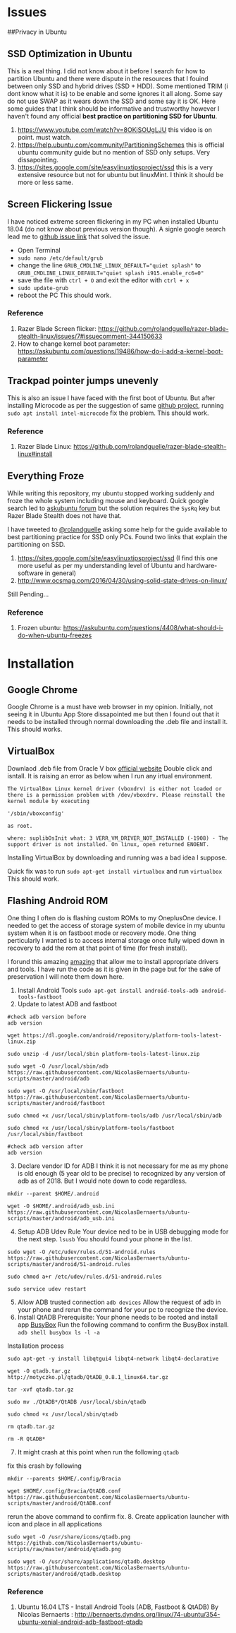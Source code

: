 # Issues

##Privacy in Ubuntu


## SSD Optimization in Ubuntu
This is a real thing. I did not know about it before I search for how to partition Ubuntu and there were dispute in the resources that I fouind between only SSD and hybrid drives (SSD + HDD). Some mentioned TRIM (i dont know what it is) to be enable and some ignores it all along. Some say do not use SWAP as it wears down the SSD and some say it is OK. Here some guides that I think should be informative and trustworthy however I haven't found any official <b>best practice on partitioning SSD for Ubuntu</b>.
1. https://www.youtube.com/watch?v=8OKjSOUgLJU this video is on point. must watch.
2. https://help.ubuntu.com/community/PartitioningSchemes this is official ubuntu community guide but no mention of SSD only setups. Very dissapointing.
3. https://sites.google.com/site/easylinuxtipsproject/ssd this is a very extensive resource but not for ubuntu but linuxMint. I think it should be more or less same.

## Screen Flickering Issue
I have noticed extreme screen flickering in my PC when installed Ubuntu 18.04 (do not know about previous version though). A signle google search lead me to [github issue link](https://github.com/rolandguelle/razer-blade-stealth-linux/issues/7#issuecomment-344150633) that solved the issue. 
- Open Terminal 
- ```sudo nano /etc/default/grub```
- change the line ```GRUB_CMDLINE_LINUX_DEFAULT="quiet splash"``` to ```GRUB_CMDLINE_LINUX_DEFAULT="quiet splash i915.enable_rc6=0"``` 
- save the file with ```ctrl + O``` and exit the editor with ```ctrl + x```
- ```sudo update-grub```
- reboot the PC
This should work.
### Reference 
1. Razer Blade Screen flicker: https://github.com/rolandguelle/razer-blade-stealth-linux/issues/7#issuecomment-344150633
2. How to change kernel boot parameter: https://askubuntu.com/questions/19486/how-do-i-add-a-kernel-boot-parameter


## Trackpad pointer jumps unevenly
This is also an issue I have faced with the first boot of Ubuntu. But after installing Microcode as per the suggestion of same [github project](https://github.com/rolandguelle/razer-blade-stealth-linux#install), running ```sudo apt install intel-microcode``` fix the problem.
This should work.
### Reference
1. Razer Blade Linux: https://github.com/rolandguelle/razer-blade-stealth-linux#install

## Everything Froze
While writing this repository, my ubuntu stopped working suddenly and froze the whole system including mouse and keyboard. Quick google search led to [askubuntu forum](https://askubuntu.com/questions/4408/what-should-i-do-when-ubuntu-freezes) but the solution requires the ```SysRq``` key but Razer Blade Stealth does not have that.

I have tweeted to [@rolandguelle](https://twitter.com/rolandguelle) asking some help for the guide available to best partitioning practice for SSD only PCs.
Found two links that explain the partitioning on SSD.
1. https://sites.google.com/site/easylinuxtipsproject/ssd (I find this one more useful as per my understanding level of Ubuntu and hardware-software in general)
2. http://www.ocsmag.com/2016/04/30/using-solid-state-drives-on-linux/

Still Pending...
### Reference
1. Frozen ubuntu: https://askubuntu.com/questions/4408/what-should-i-do-when-ubuntu-freezes

# Installation

## Google Chrome
Google Chrome is a must have web browser in my opinion. Initially, not seeing it in Ubuntu App Store dissapointed me but then I found out that it needs to be installed through normal downloading the .deb file and install it. 
This should works.

## VirtualBox
Downlaod .deb file from Oracle V box [official website](https://www.oracle.com/technetwork/server-storage/virtualbox/downloads/index.html)
Double click and isntall.
It is raising an error as below when I run any irtual environment.

```
The VirtualBox Linux kernel driver (vboxdrv) is either not loaded or there is a permission problem with /dev/vboxdrv. Please reinstall the kernel module by executing

'/sbin/vboxconfig'

as root.

where: suplibOsInit what: 3 VERR_VM_DRIVER_NOT_INSTALLED (-1908) - The support driver is not installed. On linux, open returned ENOENT. 
```
Installing VirtualBox by downloading and running was a bad idea I suppose.

Quick fix was to run ```sudo apt-get install virtualbox``` and run ```virtualbox```
This should work.

## Flashing Android ROM
One thing I often do is flashing custom ROMs to my OneplusOne device. I needed to get the access of storage system of mobile device in my ubuntu system when it is on fastboot mode or recovery mode. One thing perticularly I wanted is to access internal storage once fully wiped down in recovery to add the rom at that point of time (for fresh install).

I forund this amazing [amazing](http://bernaerts.dyndns.org/linux/74-ubuntu/354-ubuntu-xenial-android-adb-fastboot-qtadb) that allow me to install appropriate drivers and tools. I have run the code as it is given in the page but for the sake of preservation I will note them down here.

1. Install Android Tools
```sudo apt-get install android-tools-adb android-tools-fastboot```
2. Update to latest ADB and fastboot
```
#check adb version before
adb version

wget https://dl.google.com/android/repository/platform-tools-latest-linux.zip

sudo unzip -d /usr/local/sbin platform-tools-latest-linux.zip

sudo wget -O /usr/local/sbin/adb https://raw.githubusercontent.com/NicolasBernaerts/ubuntu-scripts/master/android/adb

sudo wget -O /usr/local/sbin/fastboot https://raw.githubusercontent.com/NicolasBernaerts/ubuntu-scripts/master/android/fastboot

sudo chmod +x /usr/local/sbin/platform-tools/adb /usr/local/sbin/adb

sudo chmod +x /usr/local/sbin/platform-tools/fastboot /usr/local/sbin/fastboot

#check adb version after
adb version
```
3. Declare vendor ID for ADB
I think it is not necessary for me as my phone is old enough (5 year old to be precise) to recognized by any version of adb as of 2018.
But I would note down to code regardless.
```
mkdir --parent $HOME/.android

wget -O $HOME/.android/adb_usb.ini https://raw.githubusercontent.com/NicolasBernaerts/ubuntu-scripts/master/android/adb_usb.ini
```
4. Setup ADB Udev Rule 
Your device ned to be in USB debugging mode for the next step.
```lsusb```
You should found your phone in the list.
```
sudo wget -O /etc/udev/rules.d/51-android.rules https://raw.githubusercontent.com/NicolasBernaerts/ubuntu-scripts/master/android/51-android.rules

sudo chmod a+r /etc/udev/rules.d/51-android.rules

sudo service udev restart
```
5. Allow ADB trusted connection
```adb devices```
Allow the request of adb in your phone and rerun the command for your pc to recognize the device.
6. Install QtADB
Prerequisite: Your phone needs to be rooted and install app [BusyBox](https://play.google.com/store/apps/details?id=stericson.busybox)
Run the following command to confirm the BusyBox install.
```adb shell busybox ls -l -a```

Installation process
```
sudo apt-get -y install libqtgui4 libqt4-network libqt4-declarative

wget -O qtadb.tar.gz http://motyczko.pl/qtadb/QtADB_0.8.1_linux64.tar.gz

tar -xvf qtadb.tar.gz

sudo mv ./QtADB*/QtADB /usr/local/sbin/qtadb

sudo chmod +x /usr/local/sbin/qtadb

rm qtadb.tar.gz

rm -R QtADB*
```

7. It might crash at this point when run the following
```qtadb```

fix this crash by following
```
mkdir --parents $HOME/.config/Bracia

wget $HOME/.config/Bracia/QtADB.conf https://raw.githubusercontent.com/NicolasBernaerts/ubuntu-scripts/master/android/QtADB.conf
```
rerun the above command to confirm fix.
8. Create application launcher with icon and place in all applications
```
sudo wget -O /usr/share/icons/qtadb.png https://github.com/NicolasBernaerts/ubuntu-scripts/raw/master/android/qtadb.png

sudo wget -O /usr/share/applications/qtadb.desktop https://raw.githubusercontent.com/NicolasBernaerts/ubuntu-scripts/master/android/qtadb.desktop
```

### Reference
1. Ubuntu 16.04 LTS - Install Android Tools (ADB, Fastboot & QtADB) By Nicolas Bernaerts : http://bernaerts.dyndns.org/linux/74-ubuntu/354-ubuntu-xenial-android-adb-fastboot-qtadb
